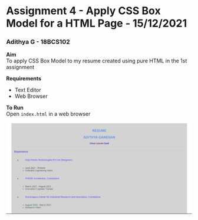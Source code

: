 # Assignment 4 - Apply CSS Box Model for a HTML Page - 15/12/2021

### Adithya G - 18BCS102

**Aim**<br />
To apply CSS Box Model to my resume created using pure HTML in the 1st assignment

**Requirements**

- Text Editor
- Web Browser

**To Run**<br />
Open `index.html` in a web browser

![Sample Screenshot](https://github.com/aad8ya/Internet-and-Web-Programming/blob/main/Assignment%204%20-%20CSS%20Box%20Model%20for%20a%20HTML%20Page/SampleScreenshot.jpg)
